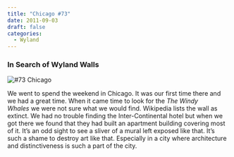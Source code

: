 ```yaml
---
title: "Chicago #73"
date: 2011-09-03
draft: false
categories:
  - Wyland
---
```

### In Search of Wyland Walls

![#73 Chicago](../images/73-chicago.jpg)

We went to spend the weekend in Chicago. It was our first time there and we had a great time. When it came time to look for the _The Windy Whales_ we were not sure what we would find. Wikipedia lists the wall as extinct. We had no trouble finding the Inter-Continental hotel but when we got there we found that they had built an apartment building covering most of it. It’s an odd sight to see a sliver of a mural left exposed like that. It’s such a shame to destroy art like that. Especially in a city where architecture and distinctiveness is such a part of the city.